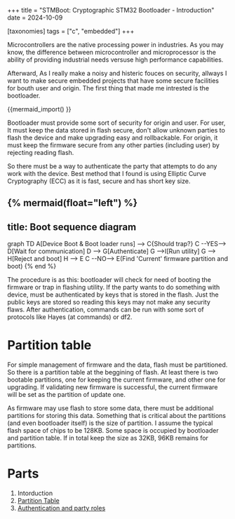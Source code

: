 +++
title = "STMBoot: Cryptographic STM32 Bootloader - Introduction"
date = 2024-10-09

[taxonomies]
tags = ["c", "embedded"]
+++

Microcontrollers are the native processing power in industries. As you may know, the difference
between microcontroller and microprocessor is the ability of providing industrial needs versuse
high performance capabilities.

Afterward, As I really make a noisy and histeric fouces on security, allways I want to make secure
embedded projects that have some secure facilities for bouth user and origin. The first thing that
made me intrested is the bootloader.

<!-- more -->
{{mermaid_import() }}

Bootloader must provide some sort of security for origin and user. For user, It must keep the data
stored in flash secure, don't allow unknown parties to flash the device and make upgrading easy and
rollbackable. For origin, it must keep the firmware secure from any other parties (including user)
by rejecting reading flash.

So there must be a way to authenticate the party that attempts to do any work with the device.
Best method that I found is using Elliptic Curve Cryptography (ECC) as it is fast, secure and has
short key size.

{% mermaid(float="left") %}
---
title: Boot sequence diagram
---
graph TD
    A[Device Boot & Boot loader runs] --> C{Should trap?}
    C --YES--> D[Wait for communication]
    D --> G[Authenticate]
    G -->I[Run utility]
    G --> H[Reject and boot]
    H --> E
    C --NO--> E(Find 'Current' firmware partition and boot)
{% end %}

The procedure is as this: bootloader will check for need of booting the firmware or trap in flashing
utility. If the party wants to do something with device, must be authenticated by keys that is stored
in the flash. Just the public keys are stored so reading this keys may not make any security flaws.
After authentication, commands can be run with some sort of protocols like Hayes (at commands)
or df2.

# Partition table
For simple management of firmware and the data, flash must be partitioned. So there is a partition table 
at the beggining of flash. At least there is two bootable partitions, one for keeping the current
firmware, and other one for upgrading. If validating new firmware is successful, the current firmware
will be set as the partition of update one.

As firmware may use flash to store some data, there must be additional partitions for storing this data.
Something that is critical about the partitions (and even bootloader itself) is the size of partition.
I assume the typical flash space of chips to be 128KB. Some space is occupied by bootloader and partition
table. If in total keep the size as 32KB, 96KB remains for partitions.
<br/>

# Parts
1. Intorduction
2. [Partition Table](@/posts/2024/stmboot-partition-table.md)
3. [Authentication and party roles](@/posts/2024/stmboot-intro.md)
